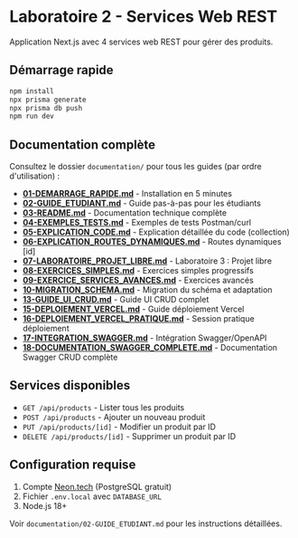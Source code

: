 # Laboratoire 2 - Services Web REST

Application Next.js avec 4 services web REST pour gérer des produits.

## Démarrage rapide

```bash
npm install
npx prisma generate
npx prisma db push
npm run dev
```

## Documentation complète

Consultez le dossier `documentation/` pour tous les guides (par ordre d'utilisation) :

- **[01-DEMARRAGE_RAPIDE.md](documentation/01-DEMARRAGE_RAPIDE.md)** - Installation en 5 minutes
- **[02-GUIDE_ETUDIANT.md](documentation/02-GUIDE_ETUDIANT.md)** - Guide pas-à-pas pour les étudiants  
- **[03-README.md](documentation/03-README.md)** - Documentation technique complète
- **[04-EXEMPLES_TESTS.md](documentation/04-EXEMPLES_TESTS.md)** - Exemples de tests Postman/curl
- **[05-EXPLICATION_CODE.md](documentation/05-EXPLICATION_CODE.md)** - Explication détaillée du code (collection)
- **[06-EXPLICATION_ROUTES_DYNAMIQUES.md](documentation/06-EXPLICATION_ROUTES_DYNAMIQUES.md)** - Routes dynamiques [id]
- **[07-LABORATOIRE_PROJET_LIBRE.md](documentation/07-LABORATOIRE_PROJET_LIBRE.md)** - Laboratoire 3 : Projet libre
- **[08-EXERCICES_SIMPLES.md](documentation/08-EXERCICES_SIMPLES.md)** - Exercices simples progressifs
- **[09-EXERCICE_SERVICES_AVANCES.md](documentation/09-EXERCICE_SERVICES_AVANCES.md)** - Exercices avancés
- **[10-MIGRATION_SCHEMA.md](documentation/10-MIGRATION_SCHEMA.md)** - Migration du schéma et adaptation
- **[13-GUIDE_UI_CRUD.md](documentation/13-GUIDE_UI_CRUD.md)** - Guide UI CRUD complet
- **[15-DEPLOIEMENT_VERCEL.md](documentation/15-DEPLOIEMENT_VERCEL.md)** - Guide déploiement Vercel
- **[16-DEPLOIEMENT_VERCEL_PRATIQUE.md](documentation/16-DEPLOIEMENT_VERCEL_PRATIQUE.md)** - Session pratique déploiement
- **[17-INTEGRATION_SWAGGER.md](documentation/17-INTEGRATION_SWAGGER.md)** - Intégration Swagger/OpenAPI
- **[18-DOCUMENTATION_SWAGGER_COMPLETE.md](documentation/18-DOCUMENTATION_SWAGGER_COMPLETE.md)** - Documentation Swagger CRUD complète

## Services disponibles

- `GET /api/products` - Lister tous les produits
- `POST /api/products` - Ajouter un nouveau produit
- `PUT /api/products/[id]` - Modifier un produit par ID
- `DELETE /api/products/[id]` - Supprimer un produit par ID

## Configuration requise

1. Compte [Neon.tech](https://neon.tech) (PostgreSQL gratuit)
2. Fichier `.env.local` avec `DATABASE_URL`
3. Node.js 18+

Voir `documentation/02-GUIDE_ETUDIANT.md` pour les instructions détaillées.